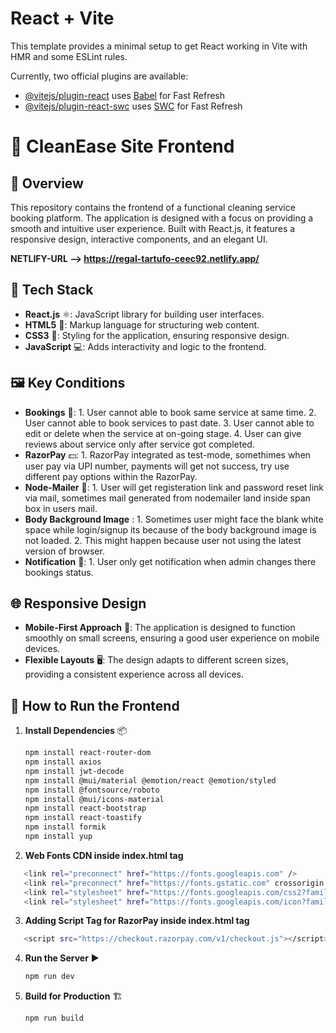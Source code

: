 # React + Vite

This template provides a minimal setup to get React working in Vite with HMR and some ESLint rules.

Currently, two official plugins are available:

- [@vitejs/plugin-react](https://github.com/vitejs/vite-plugin-react/blob/main/packages/plugin-react/README.md) uses [Babel](https://babeljs.io/) for Fast Refresh
- [@vitejs/plugin-react-swc](https://github.com/vitejs/vite-plugin-react-swc) uses [SWC](https://swc.rs/) for Fast Refresh


# 🧹 CleanEase Site Frontend

## 🚀 Overview
This repository contains the frontend of a functional cleaning service booking platform. The application is designed with a focus on providing a smooth and intuitive user experience. Built with React.js, it features a responsive design, interactive components, and an elegant UI.

**NETLIFY-URL --> https://regal-tartufo-ceec92.netlify.app/**

## 🧰 Tech Stack
- **React.js** ⚛️: JavaScript library for building user interfaces.
- **HTML5** 📝: Markup language for structuring web content.
- **CSS3** 🎨: Styling for the application, ensuring responsive design.
- **JavaScript** 💻: Adds interactivity and logic to the frontend.


## 🖼️ Key Conditions
- **Bookings** 🧾: 
      1. User cannot able to book same service at same time.
      2. User cannot able to book services to past date.
      3. User cannot able to edit or delete when the service at on-going stage.
      4. User can give reviews about service only after service got completed.
- **RazorPay** 💵: 
      1. RazorPay integrated as test-mode, somethimes when user pay via UPI number, payments will get not success, try use different pay options within the RazorPay.
- **Node-Mailer** 📧:
      1. User will get registeration link and password reset link via mail, sometimes mail generated from nodemailer land inside span box in users mail.
- **Body Background Image** :
      1. Sometimes user might face the blank white space while login/signup its because of the body background image is not loaded.
      2. This might happen because user not using the latest version of browser.
- **Notification** 🔔:
      1. User only get notification when admin changes there bookings status.

## 🌐 Responsive Design
- **Mobile-First Approach** 📲: The application is designed to function smoothly on small screens, ensuring a good user experience on mobile devices.
- **Flexible Layouts** 🖥️: The design adapts to different screen sizes, providing a consistent experience across all devices.

## 🧪 How to Run the Frontend
1. **Install Dependencies** 📦
   ```bash
   npm install react-router-dom
   npm install axios
   npm install jwt-decode
   npm install @mui/material @emotion/react @emotion/styled
   npm install @fontsource/roboto
   npm install @mui/icons-material
   npm install react-bootstrap
   npm install react-toastify
   npm install formik
   npm install yup
   ```
2. **Web Fonts CDN inside index.html <head /> tag**
```bash
   <link rel="preconnect" href="https://fonts.googleapis.com" />
   <link rel="preconnect" href="https://fonts.gstatic.com" crossorigin />
   <link rel="stylesheet" href="https://fonts.googleapis.com/css2?family=Roboto:wght@300;400;500;700&display=swap" />
   <link rel="stylesheet" href="https://fonts.googleapis.com/icon?family=Material+Icons" />
```
3. **Adding Script Tag for RazorPay inside index.html <head /> tag**
```bash
   <script src="https://checkout.razorpay.com/v1/checkout.js"></script>
```
4. **Run the Server** ▶️
   ```bash
   npm run dev
   ```
5. **Build for Production** 🏗️
   ```bash
   npm run build
   ```
   
